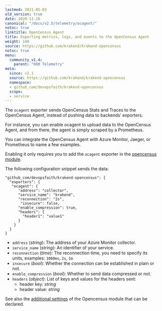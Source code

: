 ```yaml
---
lastmod: 2021-05-03
old_version: true
date: 2020-11-16
canonical: "/docs/v2.5/telemetry/ocagent/"
notoc: true
linktitle: OpenCensus Agent
title: Exporting metrics, logs, and events to the OpenCensus Agent
weight: 140
source: https://github.com/krakend/krakend-opencensus
notoc: true
menu:
  community_v1.4:
    parent: "080 Telemetry"
meta:
  since: v1.1
  source: https://github.com/krakend/krakend-opencensus
  namespace:
  - github_com/devopsfaith/krakend-opencensus
  scope:
  - service
---
```


The `ocagent` exporter sends OpenCensus Stats and Traces to the OpenCensus Agent, instead of pushing data to backends’ exporters.

For instance, you can enable ocagent to upload data to the OpenCensus Agent, and from there, the agent is simply scraped by a Prometheus.

You can integrate the OpenCensus Agent with Azure Monitor, Jaeger, or Prometheus to name a few examples.

Enabling it only requires you to add the `ocagent` exporter in the [opencensus module](/docs/v1.4/telemetry/opencensus/).

The following configuration snippet sends the data:

    "github_com/devopsfaith/krakend-opencensus": {
      "exporters": {
       "ocagent": {
          "address": "collector",
          "service_name": "krakend",
          "reconnection": "2s",
           "insecure": false,
          "enable_compression": true,
          "headers": {
            "header1": "value1"
          }
        }
      }
    }

- `address` (*string*): The address of your Azure Monitor collector.
- `service_name` (*string*): An identifier of your service.
- `reconnection` (*time*): The reconnection time, you need to specify its units, examples: `1000ms`, `2s`, `1m`
- `insecure` (*bool*): Whether the connection can be established in plain or not.
- `enable_compression` (*bool*): Whether to send data compressed or not.
- `headers` (*object*): List of keys and values for the headers sent:
  - header key: *string*
  - header value: *string*

See also the [additional settings](/docs/v1.4/telemetry/opencensus/) of the Opencensus module that can be declared.
